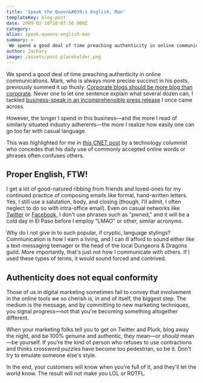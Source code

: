 ```yaml
---
title: 'Speak the Queen&#039;s English, Man'
templateKey: blog-post
date: 2009-02-10T16:07:56.000Z
category: 
alias: speak-queens-english-man
summary: > 
 We spend a good deal of time preaching authenticity in online communications. Mark, who is always more precise succinct in his posts, previously summed it up thusly: Corporate blogs should be more blog than corporate. Never one to let one sentence explain what several dozen can, I tackled business-speak in an incomprehensible press release I once came across. However, the longer I spend in this business—and the more I read of similarly situated industry adherents—the more I realize how easily one can go too far with casual language.
author: Zachary
image: /assets/post-placeholder.png
---
```


We spend a good deal of time preaching authenticity in online communications. Mark, who is always more precise succinct in his posts, previously summed it up thusly: [Corporate blogs should be more blog than corporate](/2008/09/04/corporate-blogs-should-be-more-blog-than-corporate). Never one to let one sentence explain what several dozen can, I tackled [business-speak in an incomprehensible press release](/2008/10/31/coherence-is-more-than-three-syllable-word) I once came across.

However, the longer I spend in this business—and the more I read of similarly situated industry adherents—the more I realize how easily one can go too far with casual language.

This was highlighted for me in [this CNET post](http://news.cnet.com/8301-17939_109-10159372-2.html) by a technology columnist who concedes that his daily use of commonly accepted online words or phrases often confuses others.

Proper English, FTW!
--------------------

I get a lot of good-natured ribbing from friends and loved-ones for my continued practice of composing emails like formal, hand-written letters. Yes, I still use a salutation, body, and closing (though, I'll admit, I often neglect to do so with intra-office email). Even on casual networks like [Twitter](http://twitter.com/zbeggs) or [Facebook](http://www.facebook.com/people/Zachary-Beggs/549866438), I don't use phrases such as "pwned," and it will be a cold day in El Paso before I employ "LMAO" or other, similar acronyms.

Why do I not give in to such popular, if cryptic, language stylings? Communication is how I earn a living, and I can ill afford to sound either like a text-messaging teenager or the head of the local Dungeons & Dragons guild. More importantly, that's just not how I communicate with others. If I used these types of terms, it would sound forced and contrived.

Authenticity does not equal conformity
--------------------------------------

Those of us in digital marketing sometimes fail to convey that involvement in the online tools we so cherish is, in and of itself, the biggest step. The medium is the message, and by committing to new marketing techniques, you signal progress—not that you're becoming something altogether different.

When your marketing folks tell you to get on Twitter and Plurk, blog away the night, and be 100% genuine and authentic, they mean—or _should_ mean—be yourself. If you're the kind of person who refuses to use contractions and thinks crossword puzzles have become too pedestrian, so be it. Don't try to emulate someone else's style.

In the end, your customers will know when you're full of it, and they'll let the world know. The result will not make you LOL or ROTFL.